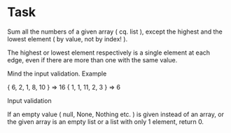 # Task

Sum all the numbers of a given array ( cq. list ), except the highest and the lowest element ( by value, not by index! ).

The highest or lowest element respectively is a single element at each edge, even if there are more than one with the same value.

Mind the input validation.
Example

{ 6, 2, 1, 8, 10 } => 16
{ 1, 1, 11, 2, 3 } => 6

Input validation

If an empty value ( null, None, Nothing etc. ) is given instead of an array, or the given array is an empty list or a list with only 1 element, return 0.
